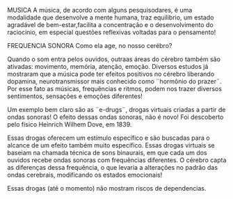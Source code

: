 MUSICA
A música, de acordo com alguns pesquisodares, é uma modalidade que desenvolve a mente humana, traz equilibrio,
um estado agradável de bem-estar,facilita a concentração e o desenvolvimento do raciocínio, em especial questões reflexivas voltadas para o pensamento!

FREQUENCIA SONORA
Como ela age, no nosso cerébro?

Quando o som entra pelos ouvidos, outraas áreas do cérebro também são ativadas: movimento, memória, atenção, emoção.
Diversos estudos já mostraram que a música pode ter efeitos positivos no cérebro liberando dopamina, neurotransmissor mais conhecido como 
¨hormônio do prazer¨.
Por esse fato as músicas, frequências e ritmos, podem nos trazer diversos sentimentos, sensações e emoções diferentes!

Um exemplo bem claro são as ¨e-drugs¨, drogas virtuais criadas a partir de ondas sonoras!
O efeito dessas ondas sonoras, não é novo! Foi descoberto pelo físico Heinrich Wilhem Dove, em 1839.

Essas drogas oferecem um estímulo específico e são buscadas para o alcance de um efeito também muito específico.
Essas drogas virtuais se baseiam na chamada técnica de sons binaurais, em que cada um dos ouvidos recebe ondas sonoras com frequências diferentes.
O cérebro capta as diferenças dessa frequência, o que levaria a alterações no padrão das ondas cerebrais, modificando os estados emocionais!

Essas drogas (até o momento) não mostram riscos de dependencias.

